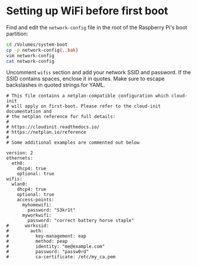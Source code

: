 # Setting up WiFi before first boot

Find and edit the `network-config` file in the root of the Raspberry
Pi's boot partition:

```sh
cd /Volumes/system-boot
cp -p network-config{,.bak}
vim network-config
cat network-config
```

Uncomment `wifis` section and add your network SSID and password. If the
SSID contains spaces, enclose it in quotes. Make sure to escape
backslashes in quoted strings for YAML.

    # This file contains a netplan-compatible configuration which cloud-init
    # will apply on first-boot. Please refer to the cloud-init documentation and
    # the netplan reference for full details:
    #
    # https://cloudinit.readthedocs.io/
    # https://netplan.io/reference
    #
    # Some additional examples are commented out below

    version: 2
    ethernets:
      eth0:
        dhcp4: true
        optional: true
    wifis:
      wlan0:
        dhcp4: true
        optional: true
        access-points:
          myhomewifi:
            password: "S3kr1t"
          myworkwifi:
            password: "correct battery horse staple"
    #      workssid:
    #        auth:
    #          key-management: eap
    #          method: peap
    #          identity: "me@example.com"
    #          password: "passw0rd"
    #          ca-certificate: /etc/my_ca.pem
